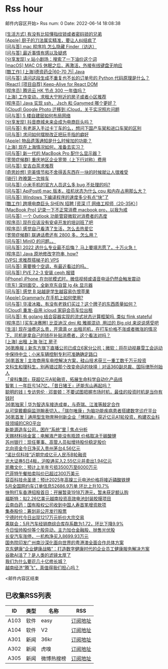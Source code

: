 # Rss hour

邮件内容区开始>
Rss num: 0  Date: 2022-06-14 18:08:38 <br/>

<a href='https://www.v2ex.com/t/859597#reply0'>[生活方式] 有没有比较懂指纹锁或者密码锁的兄弟</a><br/>
<a href='https://www.v2ex.com/t/859596#reply1'>[Apple] 厨子的刀法属实精准，要让人纠结疯了</a><br/>
<a href='https://www.v2ex.com/t/859595#reply0'>[问与答] mac 程序坞 怎么隐藏 Finder（访达）</a><br/>
<a href='https://www.v2ex.com/t/859593#reply1'>[问与答] 最近事情有感以及疑惑</a><br/>
<a href='https://www.v2ex.com/t/859592#reply0'>[分享发现] v 站小剧场：搜索了一下油价这个词</a><br/>
<a href='https://www.v2ex.com/t/859591#reply0'>[macOS] MAC OS 休眠之后，再激活，外接有线键盘无响应</a><br/>
<a href='https://www.v2ex.com/t/859590#reply0'>[酷工作] [上海]德资药企|60-70 万| Java</a><br/>
<a href='https://www.v2ex.com/t/859589#reply0'>[问与答] 请问这段生成不重复也不长的订单号的 Python 代码原理是什么？</a><br/>
<a href='https://www.v2ex.com/t/859588#reply3'>[React] [项目自荐] Keep-Alive for React DOM</a><br/>
<a href='https://www.v2ex.com/t/859587#reply18'>[程序员] 腾讯云 HK 节点 300 一年值吗？</a><br/>
<a href='https://www.v2ex.com/t/859585#reply0'>[上海] 工作变动，求租大宁附近的房子或者小区推荐</a><br/>
<a href='https://www.v2ex.com/t/859584#reply3'>[程序员] Java 实现 ssh， Jsch 和 Ganymed 哪个更好？</a><br/>
<a href='https://www.v2ex.com/t/859583#reply6'>[iCloud] Google Photo 迁移到 iCloud，关于实况照片问题</a><br/>
<a href='https://www.v2ex.com/t/859582#reply0'>[问与答] 5 楼自建层如何布局网络</a><br/>
<a href='https://www.v2ex.com/t/859581#reply8'>[分享发现] 抖音商城未来会成为电商巨头吗？</a><br/>
<a href='https://www.v2ex.com/t/859580#reply2'>[问与答] 有老哥入手过卡丁车的么，想问下国产车架和进口车架的区别</a><br/>
<a href='https://www.v2ex.com/t/859578#reply5'>[问与答] 求问如何摆脱改正把玩手指的癖好</a><br/>
<a href='https://www.v2ex.com/t/859576#reply15'>[Apple] 物品遗落通知是什么时候加的功能？</a><br/>
<a href='https://www.v2ex.com/t/859575#reply3'>[上海] 现在上海情况如何，准备去实习？</a><br/>
<a href='https://www.v2ex.com/t/859574#reply0'>[问与答] 新一代的 MacBook Pro 配什么显示器？</a><br/>
<a href='https://www.v2ex.com/t/859573#reply3'>[宽带症候群] 重庆地区企业宽带（上下行对称）费用</a><br/>
<a href='https://www.v2ex.com/t/859572#reply0'>[问与答] 安吉白茶求推荐</a><br/>
<a href='https://www.v2ex.com/t/859571#reply3'>[奇思妙想] 完美情节和不舍得丢东西在一块的时候就让人很难受</a><br/>
<a href='https://www.v2ex.com/t/859570#reply8'>[骑行] 昨晚第一次摔车</a><br/>
<a href='https://www.v2ex.com/t/859569#reply9'>[问与答] 小米手机的官方人员这么多 bug 不处理的吗?</a><br/>
<a href='https://www.v2ex.com/t/859568#reply0'>[问与答] ApiPost6 mac 版本，挂机状态为什么 cpu 和内存占用那么大？</a><br/>
<a href='https://www.v2ex.com/t/859567#reply1'>[问与答] Windows 下编译程序的速度多少有点“快”了</a><br/>
<a href='https://www.v2ex.com/t/859566#reply0'>[酷工作] 跨境电商巨头 SHEIN 招聘 [资深 IT 网络工程师（20-35K）]</a><br/>
<a href='https://www.v2ex.com/t/859565#reply19'>[MacBook Pro] 记录一下不正常消费 macbook pro，以我为戒</a><br/>
<a href='https://www.v2ex.com/t/859564#reply6'>[问与答] 一个 Outlook 功能管窥微软对消费者的态度</a><br/>
<a href='https://www.v2ex.com/t/859563#reply8'>[程序员] 现在应该没有安卓开发的培训班了吧</a><br/>
<a href='https://www.v2ex.com/t/859562#reply30'>[程序员] 感觉自己看清了生活，怎么去热爱它</a><br/>
<a href='https://www.v2ex.com/t/859561#reply11'>[宽带症候群] 联通话费还有 2800 多，怎么用？</a><br/>
<a href='https://www.v2ex.com/t/859560#reply3'>[问与答] MinIO 的问题。。</a><br/>
<a href='https://www.v2ex.com/t/859559#reply0'>[问与答] 2022 选什么专业最不后悔？ 马上要填志愿了，十万火急！</a><br/>
<a href='https://www.v2ex.com/t/859558#reply12'>[程序员] Java 原地修改字符串, how?</a><br/>
<a href='https://www.v2ex.com/t/859557#reply15'>[VPS] 求推荐搭梯子的 VPS</a><br/>
<a href='https://www.v2ex.com/t/859556#reply4'>[问与答] 需要换个空调，有最近看过的吗。</a><br/>
<a href='https://www.v2ex.com/t/859555#reply0'>[问与答] PVE 7.2-3 安装 ceph 报错</a><br/>
<a href='https://www.v2ex.com/t/859554#reply5'>[iPhone] iPhone 在勿扰模式时，微信视频或语音电话仍然会触发震动</a><br/>
<a href='https://www.v2ex.com/t/859552#reply0'>[京东] 深圳面交，全新京东自营 lg 4k 显示器</a><br/>
<a href='https://www.v2ex.com/t/859551#reply24'>[问与答] 感觉 B 站越是学生越容易仇恨苹果</a><br/>
<a href='https://www.v2ex.com/t/859550#reply0'>[Apple] Grammarly 在手机上如何使用?</a><br/>
<a href='https://www.v2ex.com/t/859549#reply7'>[问与答] 华凌冰箱，有没有老铁们买过？这个牌子的东西质量如何？</a><br/>
<a href='https://www.v2ex.com/t/859548#reply1'>[iCloud] 重发-自用 icloud 家庭会员车位出租</a><br/>
<a href='https://www.v2ex.com/t/859547#reply0'>[问与答] 有 golang 结合容器实现的流式状态计算框架吗, 类似 flink stateful</a><br/>
<a href='https://www.v2ex.com/t/859546#reply47'>[程序员] [买车决赛圈] 比亚迪汉 dmi 和 雅阁混动, 用过的 Big old 来说说感受吧</a><br/>
<a href='https://www.v2ex.com/t/859545#reply13'>[生活] 现在油费这么贵，开滴滴 or 出租司机，在打车价格不涨或者微涨的情况下，司机是拿自己的钱在补贴消费者，这个看法对吗？</a><br/>
<a href='https://www.v2ex.com/t/859544#reply4'>[上海] 出租 上海 张江 房子</a><br/>
<a href='https://36kr.com/p/1784660003720838'>36氪晚报丨新东方旗下直播公司已成立6家分公司；微软：将在动视暴雪工会运动中保持中立；小米车辆控制专利可准确确定路口</a><br/>
<a href='https://36kr.com/p/1783524796091776'>36氪首发 | 主攻商用车电控解决方案，硅山技术获三一重工数千万元投资</a><br/>
<a href='https://36kr.com/p/1784469442940548'>文科生和理科生，别再错过那个改变命运的抉择｜对话360副总裁、国际律所创始人</a><br/>
<a href='https://36kr.com/p/1784319037181313'>「睿科集团」获超亿元A轮融资，拓展生命科学自动化产品线</a><br/>
<a href='https://36kr.com/p/1783156144148104'>智氪丨一年巨亏147亿，「昔日猪王」还能东山再起吗？</a><br/>
<a href='https://36kr.com/p/1782799912521347'>聪明的钱丨专访劳伦 · 邓普顿：不要试图把握市场时机，最佳的投资时机是当你有钱时</a><br/>
<a href='https://36kr.com/p/1783098736086659'>36氪独家 | 华为智选车接连成单，与奇瑞、江淮等敲定合作</a><br/>
<a href='https://36kr.com/p/1776442142100611'>从可穿戴癫痫监测腕表切入，「瑞尔唯康」为脑功能疾病患者搭建数字诊疗平台</a><br/>
<a href='https://36kr.com/p/1783222408007045'>36氪首发 | 通用型生物育种创新企业「博瑞迪」获近亿元A1轮投资，构建农业科技领域的CRO平台</a><br/>
<a href='https://36kr.com/p/1780431970454913'>新能源造车公司，困在“系统”里 | 焦点分析</a><br/>
<a href='https://36kr.com/newsflashes/1784667207241348'>天赐材料徐金富：电解液产能没有瓶颈 价格取决于碳酸锂</a><br/>
<a href='https://36kr.com/newsflashes/1784667000409729'>苏州银行：现任董事、高管人员拟增持股份稳定股价</a><br/>
<a href='https://36kr.com/newsflashes/1784679191924099'>北向资金今日净买入贵州茅台4.56亿元</a><br/>
<a href='https://36kr.com/newsflashes/1784660512148868'>“诺比侃科技”近期完成亿元人民币B轮融资</a><br/>
<a href='https://36kr.com/newsflashes/1784668253982081'>光大证券5日4板，沪股通买入2.55亿元并卖出1.94亿元</a><br/>
<a href='https://36kr.com/newsflashes/1784647519833480'>凯撒文化：预计上半年亏损3500万至6000万元</a><br/>
<a href='https://36kr.com/newsflashes/1784643205057922'>巴菲特午餐拍卖叫价已超过300万美元</a><br/>
<a href='https://36kr.com/newsflashes/1784665751277184'>容百科技佘圣贤：预计2025年高镍三元电池价格将接近磷酸铁锂</a><br/>
<a href='https://36kr.com/newsflashes/1784654806699396'>5月全国网约车订单信息52686.9万单 环比上升10.7%</a><br/>
<a href='https://36kr.com/newsflashes/1784663636610696'>快狗打车香港招股首日：孖展暂录1918万港元，暂未获足额认购</a><br/>
<a href='https://36kr.com/newsflashes/1784641449037188'>福斯特：拟2.26亿美元越南投资高效电池封装胶膜项目</a><br/>
<a href='https://36kr.com/newsflashes/1784640312905088'>云南白药：国有股权公司收到中国人寿首笔增资款项</a><br/>
<a href='https://36kr.com/newsflashes/1784640574459521'>集泰股份：筹划非公开发行股票</a><br/>
<a href='https://36kr.com/newsflashes/1784651930340745'>宁德时代今日出现1217万元折价大宗交易</a><br/>
<a href='https://36kr.com/newsflashes/1784642568277636'>乘联会：5月汽车经销商综合库存系数为1.72，环比下降9.9%</a><br/>
<a href='https://36kr.com/newsflashes/1784622743506309'>今日恒帅股份等个股异动，主力加仓金融股、抛售光伏股</a><br/>
<a href='https://36kr.com/newsflashes/1784639251631491'>长安汽车涨停，一机构净买入8699.93万元</a><br/>
<a href='https://36kr.com/newsflashes/1784637882896003'>国务院印发广州南沙深化面向世界的粤港澳全面合作总体方案</a><br/>
<a href='https://36kr.com/newsflashes/1784622343458183'>京东健康“企业健康战略”：打造数字健康时代的企业员工健康服务解决方案</a><br/>
<a href='http://www.huxiu.com/article/580914.html?f=wangzhan'>谷歌AI活了？是人类的滤镜太厚了</a><br/>
<a href='http://www.huxiu.com/article/581277.html?f=wangzhan'>我们为什么要花几十亿修长城？</a><br/>
<a href='http://www.huxiu.com/article/580755.html?f=wangzhan'>越南经济“腾飞”，真值得我们担心吗？</a><br/>


<邮件内容区结束

## 已收集RSS列表

| ID | 类型 | 名称  | RSS  |
| -- | -- | -- | -- | 
| A103  | 软件 | easy | [订阅地址](http://rsshub.v2fy.com:1200/weibo/user/1088413295) |
| A104  | 软件 | V2  | [订阅地址](http://www.v2ex.com/index.xml) |
| A301  | 新闻 | 36kr | [订阅地址](https://www.36kr.com/feed) |
| A302  | 新闻 | 虎嗅 | [订阅地址](https://www.huxiu.com/rss/0.xml) |
| A305  | 新闻 | 微博热搜榜 | [订阅地址](https://rsshub.app/weibo/search/hot) |

